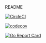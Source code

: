 README

[![CircleCI](https://circleci.com/gh/sgoodliff/hello.svg?style=svg)](https://circleci.com/gh/sgoodliff/hello)


[![codecov](https://codecov.io/gh/sgoodliff/hello/branch/master/graph/badge.svg)](https://codecov.io/gh/sgoodliff/hello)

[![Go Report Card](https://goreportcard.com/badge/github.com/sgoodliff/hello)](https://goreportcard.com/report/github.com/sgoodliff/hello)
